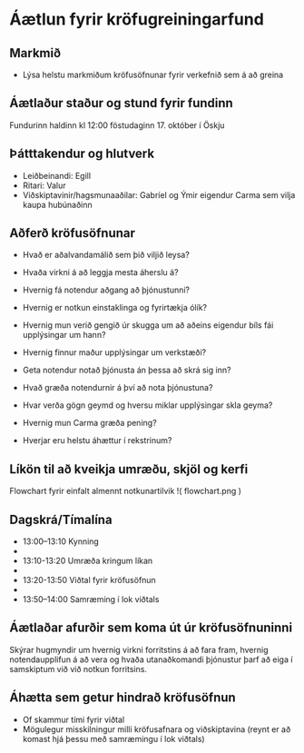 # Áætlun fyrir kröfugreiningarfund

## Markmið
- Lýsa helstu markmiðum kröfusöfnunar fyrir verkefnið sem á að greina 

## Áætlaður staður og stund fyrir fundinn 
Fundurinn haldinn kl 12:00 föstudaginn 17. október í Öskju

## Þátttakendur og hlutverk
- Leiðbeinandi: Egill
- Ritari: Valur
- Viðskiptavinir/hagsmunaaðilar: Gabríel og Ýmir eigendur Carma sem vilja kaupa hubúnaðinn

## Aðferð kröfusöfnunar

- Hvað er aðalvandamálið sem þið viljið leysa?

- Hvaða virkni á að leggja mesta áherslu á?

- Hvernig fá notendur aðgang að þjónustunni?

- Hvernig er notkun einstaklinga og fyrirtækja ólík?

- Hvernig mun verið gengið úr skugga um að aðeins eigendur bíls fái upplýsingar um hann?

- Hvernig finnur maður upplýsingar um verkstæði?

- Geta notendur notað þjónusta án þessa að skrá sig inn?

- Hvað græða notendurnir á því að nota þjónustuna?

- Hvar verða gögn geymd og hversu miklar upplýsingar skla geyma?

- Hvernig mun Carma græða pening?

- Hverjar eru helstu áhættur í rekstrinum?

## Líkön til að kveikja umræðu, skjöl og kerfi 
Flowchart fyrir einfalt almennt notkunartilvik
!( flowchart.png )

## Dagskrá/Tímalína
- 13:00–13:10 Kynning
- 
- 13:10-13:20 Umræða kringum líkan
-
- 13:20-13:50 Viðtal fyrir kröfusöfnun
- 
- 13:50–14:00 Samræming í lok viðtals

## Áætlaðar afurðir sem koma út úr kröfusöfnuninni 
Skýrar hugmyndir um hvernig virkni forritstins á að fara fram, hvernig notendaupplifun á að vera og hvaða utanaðkomandi þjónustur þarf að eiga í samskiptum við við notkun forritsins.

## Áhætta sem getur hindrað kröfusöfnun 
- Of skammur tími fyrir viðtal
- Mögulegur misskilningur milli kröfusafnara og viðskiptavina (reynt er að komast hjá þessu með samræmingu í lok viðtals)
